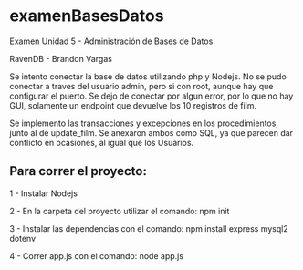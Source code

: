 # examenBasesDatos
Examen Unidad 5 - Administración de Bases de Datos

RavenDB - Brandon Vargas

Se intento conectar la base de datos utilizando php y Nodejs. No se pudo conectar a traves del usuario admin,
pero si con root, aunque hay que configurar el puerto. Se dejo de conectar por algun error, por lo que no hay GUI, solamente 
un endpoint que devuelve los 10 registros de film.

Se implemento las transacciones y excepciones en los procedimientos, junto al de update_film. Se anexaron ambos
como SQL, ya que parecen dar conflicto en ocasiones, al igual que los Usuarios.

## Para correr el proyecto:

1 - Instalar Nodejs

2 - En la carpeta del proyecto utilizar el comando: npm init

3 - Instalar las dependencias con el comando: npm install express mysql2 dotenv

4 - Correr app.js con el comando: node app.js
